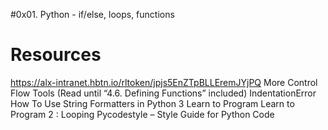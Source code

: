 #0x01. Python - if/else, loops, functions

# Resources
https://alx-intranet.hbtn.io/rltoken/jpjs5EnZTpBLLEremJYjPQ
More Control Flow Tools (Read until “4.6. Defining Functions” included)
IndentationError
How To Use String Formatters in Python 3
Learn to Program
Learn to Program 2 : Looping
Pycodestyle – Style Guide for Python Code
